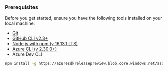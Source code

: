 ### Prerequisites

Before you get started, ensure you have the following tools installed on your local machine:

- [Git](https://git-scm.com/)
- [GitHub CLI v2.3+](https://github.com/cli/cli)
- [Node.js with npm (v 16.13.1 LTS)](https://nodejs.org/)
- [Azure CLI (v 2.30.0+)](/cli/azure/install-azure-cli)
- Azure Dev CLI 

```bash
npm install -g https://azuresdkreleasepreview.blob.core.windows.net/azd/standalone/latest/azure-az-dev-cli-latest.tgz
```
